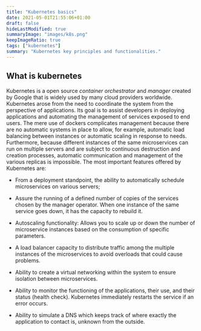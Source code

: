 ```yaml
---
title: "Kubernetes basics"
date: 2021-05-01T21:55:06+01:00
draft: false
hideLastModified: true
summaryImage: "images/k8s.png"
keepImageRatio: true
tags: ["kubernetes"]
summary: "Kubernetes key principles and functionalities."
---
```

What is kubernetes
----------

Kubernetes is a open source *container* *orchestrator* and
*manager* created by Google that is widely used by many cloud providers
worldwide. Kubernetes arose from the need to coordinate the system from
the perspective of applications. Its goal is to assist developers in
deploying applications and automating the management of services exposed
to end users. The mere use of dockers complicates management because
there are no automatic systems in place to allow, for example, automatic
load balancing between instances or automatic scaling in response to
needs. Furthermore, because different instances of the same
microservices can run on multiple servers and are subject to continuous
destruction and creation processes, automatic communication and
management of the various replicas is impossible. The most important
features offered by Kubernetes are:

-   From a deployment standpoint, the ability to automatically schedule
    microservices on various servers;

-   Assure the running of a defined number of copies of the services
    chosen by the manager operator. When one instance of the same
    service goes down, it has the capacity to rebuild it.

-   Autoscaling functionality: Allows you to scale up or down the number
    of microservice instances based on the consumption of specific
    parameters.

-   A load balancer capacity to distribute traffic among the multiple
    instances of the microservices to avoid overloads that could cause
    problems.

-   Ability to create a virtual networking within the system to ensure
    isolation between microservices.

-   Ability to monitor the functioning of the applications, their use,
    and their status (health check). Kubernetes immediately restarts the
    service if an error occurs.

-   Ability to simulate a DNS which keeps track of where exactly the
    application to contact is, unknown from the outside.
